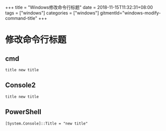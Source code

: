 +++
title = "Windows修改命令行标题"
date = 2018-11-15T11:32:31+08:00
tags = ["windows"]
categories = ["windows"]
gitmentId="windows-modify-command-title"
+++

# 修改命令行标题
## cmd
 `title new title`
## Console2
`title new title`

## PowerShell
 `[System.Console]::Title = "new title"`
